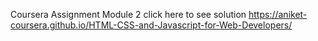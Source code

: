 
Coursera Assignment Module 2
click here to see solution 
https://aniket-coursera.github.io/HTML-CSS-and-Javascript-for-Web-Developers/
